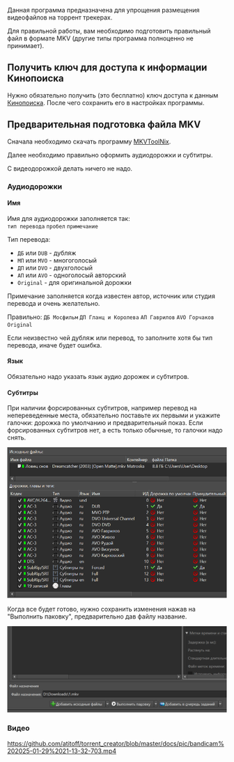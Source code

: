 Данная программа предназначена для упрощения размещения видеофайлов
на торрент трекерах.

Для правильной работы, вам необходимо подготовить правильный файл в формате MKV 
(другие типы программа полноценно не принимает).

## Получить ключ для доступа к информации Кинопоиска

Нужно обязательно получить (это бесплатно) ключ доступа к данным [Кинопоиска](https://kinopoiskapiunofficial.tech/signup).
После чего сохранить его в настройках программы.

## Предварительная подготовка файла MKV

Сначала необходимо скачать программу
[MKVToolNix](https://mkvtoolnix.download/downloads.html#windows).

Далее необходимо правильно оформить аудиодорожки и субтитры.

С видеодорожкой делать ничего не надо.

### Аудиодорожки

#### Имя

Имя для аудиодорожки заполняется так:<br>
`тип перевода` `пробел` `примечание`

Тип перевода:
* `ДБ` или `DUB` - дубляж
* `МП` или `MVO` - многоголосый
* `ДП` или `DVO` - двухголосый
* `АП` или `AVO` - одноголосый авторский
* `Original` - для оригинальной дорожки

Примечание заполняется когда известен автор, источник или студия
перевода и очень желательно.

Правильно:
`ДБ Мосфильм`
`ДП Гланц и Королева`
`АП Гаврилов`
`AVO Горчаков`
`Original`

Если неизвестно чей дубляж или перевод, то заполните хотя бы тип перевода,
иначе будет ошибка.


#### Язык

Обязательно надо указать язык аудио дорожек и субтитров.

#### Субтитры

При наличии форсированных субтитров, например перевод на непереведенные места,
обязательно поставьте их первыми
и укажите галочки: дорожка по умолчанию и предварительный показ.
Если форсированных субтитров нет, а есть только обычные, то галочки надо снять.

![](pic/help_mkv_1.png)

Когда все будет готово, нужно сохранить изменения нажав на "Выполнить паковку", 
предварительно дав файлу название.

![](pic/mkv_save.png)

### Видео

https://github.com/atitoff/torrent_creator/blob/master/docs/pic/bandicam%202025-01-29%2021-13-32-703.mp4


